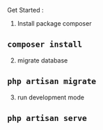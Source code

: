 Get Started : 
1. Install package composer
## `composer install`
2. migrate database
## `php artisan migrate`

3. run development mode
##  `php artisan serve`

